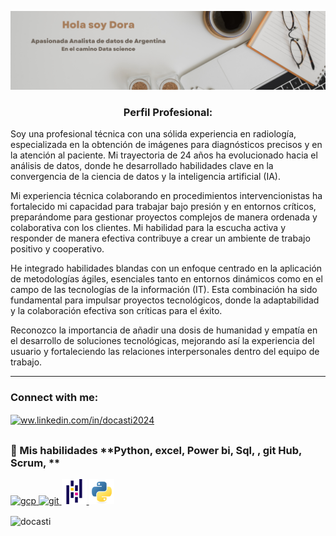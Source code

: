 ![LinkedIn Banner](LinkedInBanner.png)



<h3 align="center">Perfil Profesional:</h3>  

Soy una profesional técnica con una sólida experiencia en radiología, especializada en la obtención de imágenes para diagnósticos precisos y en la atención al paciente. Mi trayectoria de 24 años ha evolucionado hacia el análisis de datos, donde he desarrollado habilidades clave en la convergencia de la ciencia de datos y la inteligencia artificial (IA).

Mi experiencia técnica colaborando en procedimientos intervencionistas ha fortalecido mi capacidad para trabajar bajo presión y en entornos críticos, preparándome para gestionar proyectos complejos de manera ordenada y colaborativa con los clientes. Mi habilidad para la escucha activa y responder de manera efectiva contribuye a crear un ambiente de trabajo positivo y cooperativo.

He integrado habilidades blandas con un enfoque centrado en la aplicación de metodologías ágiles, esenciales tanto en entornos dinámicos como en el campo de las tecnologías de la información (IT). Esta combinación ha sido fundamental para impulsar proyectos tecnológicos, donde la adaptabilidad y la colaboración efectiva son críticas para el éxito.

Reconozco la importancia de añadir una dosis de humanidad y empatía en el desarrollo de soluciones tecnológicas, mejorando así la experiencia del usuario y fortaleciendo las relaciones interpersonales dentro del equipo de trabajo.

---

<h3 align="left">Connect with me:</h3>    <a href="https://linkedin.com/in/ww.linkedin.com/in/docasti2024" target="blank"><img align="center" src="https://raw.githubusercontent.com/rahuldkjain/github-profile-readme-generator/master/src/images/icons/Social/linked-in-alt.svg" alt="ww.linkedin.com/in/docasti2024" height="30" width="40" /></a>
</p>




## 
<h3 align="left">💬 Mis habilidades **Python, excel, Power bi, Sql, , git Hub, Scrum, **</h3>

<p align="left"> <a href="https://cloud.google.com" target="_blank" rel="noreferrer"> <img src="https://www.vectorlogo.zone/logos/google_cloud/google_cloud-icon.svg" alt="gcp" width="40" height="40"/> </a> <a 
                                                                                                                                                                                                                href="https://git-scm.com/" target="_blank" rel="noreferrer"> <img src="https://www.vectorlogo.zone/logos/git-scm/git-scm-icon.svg" alt="git" width="40" height="40"/> </a> <a href="https://pandas.pydata.org/" 
                                                                                                                                                                                                                                                                                                                                                                                              target="_blank" rel="noreferrer"> <img src="https://raw.githubusercontent.com/devicons/devicon/2ae2a900d2f041da66e950e4d48052658d850630/icons/pandas/pandas-original.svg" alt="pandas" width="40" height="40"/> </a> <a href="https://www.python.org" 
                                                                                                                                                                                                                                                                                                                                                                                                                                                                                                                                                                                                                     target="_blank" rel="noreferrer"> <img src="https://raw.githubusercontent.com/devicons/devicon/master/icons/python/python-original.svg" alt="python" width="40" height="40"/> </a> </p>

<p><img align="center" src="https://github-readme-stats.vercel.app/api/top-langs?username=docasti&show_icons=true&locale=en&layout=compact" alt="docasti" /></p>


